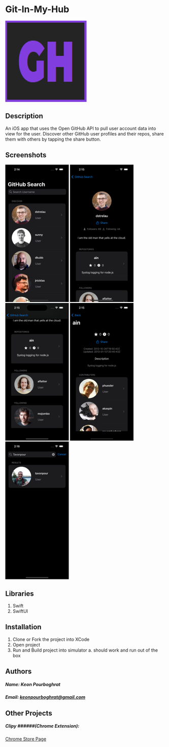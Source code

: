 # Git-In-My-Hub

<img src="./assets/git-in-my-hub.png" width="256" height="256">

## Description
An iOS app that uses the Open GitHub API to pull user account data into view for the user.
Discover other GitHub user profiles and their repos, share them with others by tapping the share button.

## Screenshots

<img src="./assets/homeview.png" width="200" style="padding: 10"/> <img src="./assets/userview.png" width="200" style="padding: 10"/> <img src="./assets/userviewtwo.png" width="200" style="padding: 10"/> <img src="./assets/repoview.png" width="200" style="padding: 10"/> <img src="./assets/searchview.png" width="200" style="padding: 10"/>

## Libraries
1. Swift
2. SwiftUI

## Installation
1. Clone or Fork the project into XCode
2. Open project
3. Run and Build project into simulator
    a. should work and run out of the box


## Authors

##### Name: Keon Pourboghrat
##### Email: keonpourboghrat@gmail.com

## Other Projects

##### Clipy ######(Chrome Extension): 
<a href="https://chrome.google.com/webstore/detail/clipy/phgclneccgfonapjljmjdjdlfdmdhope">Chrome Store Page</a>
